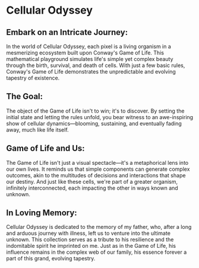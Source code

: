 # Cellular Odyssey
## Embark on an Intricate Journey:

In the world of Cellular Odyssey, each pixel is a living organism in a mesmerizing ecosystem built upon Conway's Game of Life. This mathematical playground simulates life's simple yet complex beauty through the birth, survival, and death of cells. With just a few basic rules, Conway's Game of Life demonstrates the unpredictable and evolving tapestry of existence.

## The Goal:

The object of the Game of Life isn't to win; it's to discover. By setting the initial state and letting the rules unfold, you bear witness to an awe-inspiring show of cellular dynamics—blooming, sustaining, and eventually fading away, much like life itself.

## Game of Life and Us:

The Game of Life isn't just a visual spectacle—it's a metaphorical lens into our own lives. It reminds us that simple components can generate complex outcomes, akin to the multitudes of decisions and interactions that shape our destiny. And just like these cells, we're part of a greater organism, infinitely interconnected, each impacting the other in ways known and unknown.

## In Loving Memory:

Cellular Odyssey is dedicated to the memory of my father, who, after a long and arduous journey with illness, left us to venture into the ultimate unknown. This collection serves as a tribute to his resilience and the indomitable spirit he imprinted on me. Just as in the Game of Life, his influence remains in the complex web of our family, his essence forever a part of this grand, evolving tapestry.
